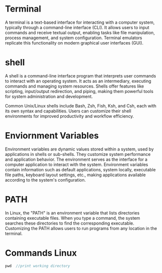 # Terminal

A terminal is a text-based interface for interacting with a computer system, typically through a command-line interface (CLI). It allows users to input commands and receive textual output, enabling tasks like file manipulation, process management, and system configuration. Terminal emulators replicate this functionality on modern graphical user interfaces (GUI).

# shell

A shell is a command-line interface program that interprets user commands to interact with an operating system. It acts as an intermediary, executing commands and managing system resources. Shells offer features like scripting, input/output redirection, and piping, making them powerful tools for system administration and development.

 Common Unix/Linux shells include Bash, Zsh, Fish, Ksh, and Csh, each with its own syntax and capabilities. Users can customize their shell environments for improved productivity and workflow efficiency.

# Enviornment Variables

Environment variables are dynamic values stored within a system, used by applications in shells or sub-shells. They customize system performance and application behavior. The environment serves as the interface for a computer application to interact with the system. Environment variables contain information such as default applications, system locally, executable file paths, keyboard layout settings, etc., making applications available according to the system's configuration.

# PATH

In Linux, the "PATH" is an environment variable that lists directories containing executable files. When you type a command, the system searches these directories to find the corresponding executable. Customizing the PATH allows users to run programs from any location in the terminal.

# Commands Linux

```java
pwd  //print working directory
```
